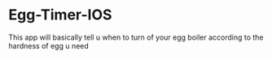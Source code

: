 # Egg-Timer-IOS
This app will basically tell u when to turn of your egg boiler according to the hardness of egg u need 
